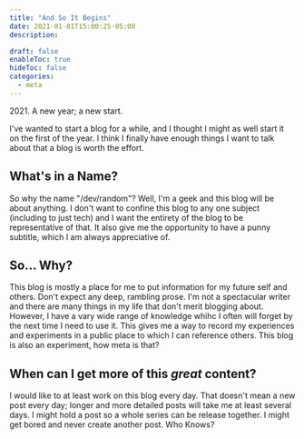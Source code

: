 ```yaml
---
title: "And So It Begins"
date: 2021-01-01T15:00:25-05:00
description:

draft: false
enableToc: true
hideToc: false
categories:
  - meta
---
```


2021\. A new year; a new start.

I've wanted to start a blog for a while, and I thought I might as well start it on the first of the year. I think I finally have enough things I want to talk about that a blog is worth the effort.

## What's in a Name?

So why the name "/dev/random"? Well, I'm a geek and this blog will be about anything. I don't want to confine this blog to any one subject (including to just tech) and I want the entirety of the blog to be representative of that. It also give me the opportunity to have a punny subtitle, which I am always appreciative of.

## So... Why?

This blog is mostly a place for me to put information for my future self and others. Don't expect any deep, rambling prose. I'm not a spectacular writer and there are many things in my life that don't merit blogging about. However, I have a vary wide range of knowledge whihc I often will forget by the next time I need to use it. This gives me a way to record my experiences and experiments in a public place to which I can reference others. This blog is also an experiment, how meta is that?

## When can I get more of this *great* content?

I would like to at least work on this blog every day. That doesn't mean a new post every day; longer and more detailed posts will take me at least several days. I might hold a post so a whole series can be release together. I might get bored and never create another post. Who Knows?
